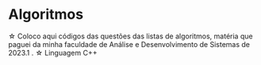 # Algoritmos
☆ Coloco aqui códigos das questões das listas de algoritmos, matéria que paguei da minha faculdade de Análise e Desenvolvimento de Sistemas de 2023.1 .
☆ Linguagem C++
